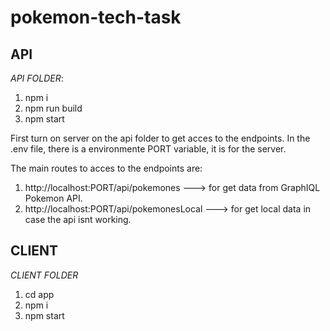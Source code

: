 # pokemon-tech-task

## API
*API FOLDER*: 
1. npm i 
2. npm run build
3. npm start


First turn on server on the api folder to get acces to the endpoints.
In the .env file, there is a environmente PORT variable, it is for the server.

The main routes to acces to the endpoints are:

1. http://localhost:PORT/api/pokemones ---> for get data from GraphIQL Pokemon API.
2. http://localhost:PORT/api/pokemonesLocal ---> for get local data in case the api isnt working.


## CLIENT
*CLIENT FOLDER*
1. cd app
2. npm i 
3. npm start
